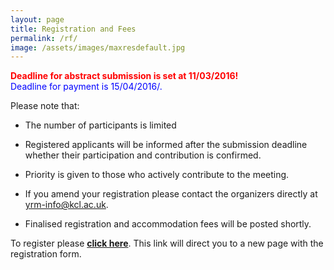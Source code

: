 ```yaml
---
layout: page
title: Registration and Fees
permalink: /rf/
image: /assets/images/maxresdefault.jpg
---
```

<font color="red"><b> Deadline for abstract submission is set at 11/03/2016! </b></font><br>
<font color="blue"> Deadline for payment is 15/04/2016/.</font> 

Please note that:

* The number of participants is limited
* Registered applicants will be informed after the submission deadline whether their participation and contribution is confirmed.
* Priority is given to those who actively contribute to the meeting.
* If you amend your registration please contact the organizers directly at <yrm-info@kcl.ac.uk>.

* Finalised registration and accommodation fees will be posted shortly.

To register please **[click here](https://docs.google.com/forms/d/1L1D8yRcu34SEZz_5vvuS4fY9D9RgqU5diJZb1fKmT_0)**. This link will direct you to a new page with the registration form.
